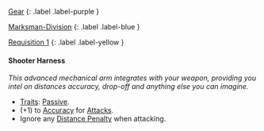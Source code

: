 
[Gear](Game/Gear-List)
{: .label .label-purple }

[Marksman-Division](Game/Blocks/Marksman-Division)
{: .label .label-blue }

[Requisition 1](Game/Deployment#Requisition)
{: .label .label-yellow }
#### Shooter Harness
*This advanced mechanical arm integrates with your weapon, providing you intel on distances accuracy, drop-off and anything else you can imagine.*
* [Traits](Game/Core/Gear#Traits): [Passive](Game/Core/Blocks/Passive).
* (+1) to [Accuracy](Game/Core/Agility#Accuracy) for [Attacks](Game/Core/Terminology#Attack).
* Ignore any [Distance Penalty](Game/Core/Attack-Bonuses#Distance%20Penalty) when attacking.

